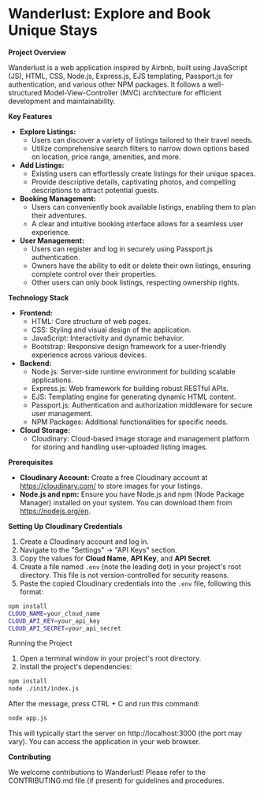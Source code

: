 # Wanderlust: Explore and Book Unique Stays

**Project Overview**

Wanderlust is a web application inspired by Airbnb, built using JavaScript (JS), HTML, CSS, Node.js, Express.js, EJS templating, Passport.js for authentication, and various other NPM packages. It follows a well-structured Model-View-Controller (MVC) architecture for efficient development and maintainability.

**Key Features**

* **Explore Listings:**
    * Users can discover a variety of listings tailored to their travel needs.
    * Utilize comprehensive search filters to narrow down options based on location, price range, amenities, and more.
* **Add Listings:**
    * Existing users can effortlessly create listings for their unique spaces.
    * Provide descriptive details, captivating photos, and compelling descriptions to attract potential guests.
* **Booking Management:**
    * Users can conveniently book available listings, enabling them to plan their adventures.
    * A clear and intuitive booking interface allows for a seamless user experience.
* **User Management:**
    * Users can register and log in securely using Passport.js authentication.
    * Owners have the ability to edit or delete their own listings, ensuring complete control over their properties.
    * Other users can only book listings, respecting ownership rights.

**Technology Stack**

* **Frontend:**
    * HTML: Core structure of web pages.
    * CSS: Styling and visual design of the application.
    * JavaScript: Interactivity and dynamic behavior.
    * Bootstrap: Responsive design framework for a user-friendly experience across various devices.
* **Backend:**
    * Node.js: Server-side runtime environment for building scalable applications.
    * Express.js: Web framework for building robust RESTful APIs.
    * EJS: Templating engine for generating dynamic HTML content.
    * Passport.js: Authentication and authorization middleware for secure user management.
    * NPM Packages: Additional functionalities for specific needs.
* **Cloud Storage:**
    * Cloudinary: Cloud-based image storage and management platform for storing and handling user-uploaded listing images.

**Prerequisites**

* **Cloudinary Account:** Create a free Cloudinary account at https://cloudinary.com/ to store images for your listings.
* **Node.js and npm:** Ensure you have Node.js and npm (Node Package Manager) installed on your system. You can download them from https://nodejs.org/en.

**Setting Up Cloudinary Credentials**

1. Create a Cloudinary account and log in.
2. Navigate to the "Settings" -> "API Keys" section.
3. Copy the values for **Cloud Name**, **API Key**, and **API Secret**.
4. Create a file named `.env` (note the leading dot) in your project's root directory. This file is not version-controlled for security reasons.
5. Paste the copied Cloudinary credentials into the `.env` file, following this format:

```bash
npm install
CLOUD_NAME=your_cloud_name
CLOUD_API_KEY=your_api_key
CLOUD_API_SECRET=your_api_secret
```

Running the Project

1. Open a terminal window in your project's root directory.
2. Install the project's dependencies:

```bash
npm install
node ./init/index.js
```

After the message, press CTRL + C and run this command:

```bash
node app.js
```

This will typically start the server on http://localhost:3000 (the port may vary). You can access the application in your web browser.

**Contributing**

We welcome contributions to Wanderlust! Please refer to the CONTRIBUTING.md file (if present) for guidelines and procedures.
```